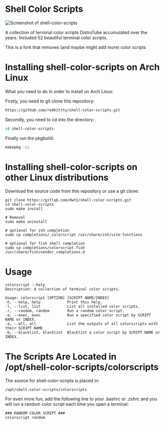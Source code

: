 # Shell Color Scripts

![Screenshot of shell-color-scripts](https://gitlab.com/dwt1/dotfiles/raw/master/.screenshots/dotfiles12.png)

A collection of terminal color scripts DistroTube accumulated over the years.
Included 52 beautiful terminal color scripts.

This is a fork that removes (and maybe might add more) color scripts

# Installing shell-color-scripts on Arch Linux

What you need to do in order to install on Arch Linux:

Firstly, you need to git clone this repository:

```zsh
https://github.com/redkittty/shell-color-scripts.git
```

Secondly, you need to cd into the directory:

```zsh
cd shell-color-scripts
```

Finally run the pkgbuild:

```zsh
makepkg -si
```

# Installing shell-color-scripts on other Linux distributions

Download the source code from this repository or use a git clone:

    git clone https://gitlab.com/dwt1/shell-color-scripts.git
	cd shell-color-scripts
    sudo make install

    # Removal
    sudo make uninstall

    # optional for zsh completion
    sudo cp completions/_colorscript /usr/share/zsh/site-functions

    # optional for fish shell completion
    sudo cp completions/colorscript.fish /usr/share/fish/vendor_completions.d

# Usage

    colorscript --help
    Description: A collection of terminal color scripts.

    Usage: colorscript [OPTION] [SCRIPT NAME/INDEX]
    -h, --help, help        	Print this help.
    -l, --list, list        	List all installed color scripts.
    -r, --random, random    	Run a random color script.
    -e, --exec, exec        	Run a specified color script by SCRIPT NAME or INDEX.
    -a, --all, all          	List the outputs of all colorscripts with their SCRIPT NAME
    -b, --blacklist, blacklist	Blacklist a color script by SCRIPT NAME or INDEX.

# The Scripts Are Located in /opt/shell-color-scripts/colorscripts

The source for shell-color-scripts is placed in:

    /opt/shell-color-scripts/colorscripts

For even more fun, add the following line to your .bashrc or .zshrc and you will run a random color script each time you open a terminal:

    ### RANDOM COLOR SCRIPT ###
	colorscript random
